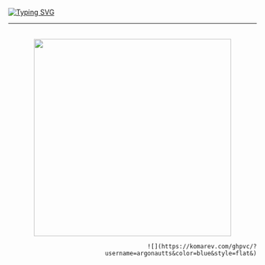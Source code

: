 [![Typing SVG](https://readme-typing-svg.herokuapp.com?font=Fira+Code&pause=1000&color=06A0CD&random=false&width=435&lines=Hi%2C+I'm+Alexander;Golang+Developer)](https://git.io/typing-svg)

---
<div align="center">
	<br>
		<img src="good-times.svg" width="400px">
	<br>
</div>

<div align="right">
		
 	![](https://komarev.com/ghpvc/?username=argonautts&color=blue&style=flat&)

</div>
